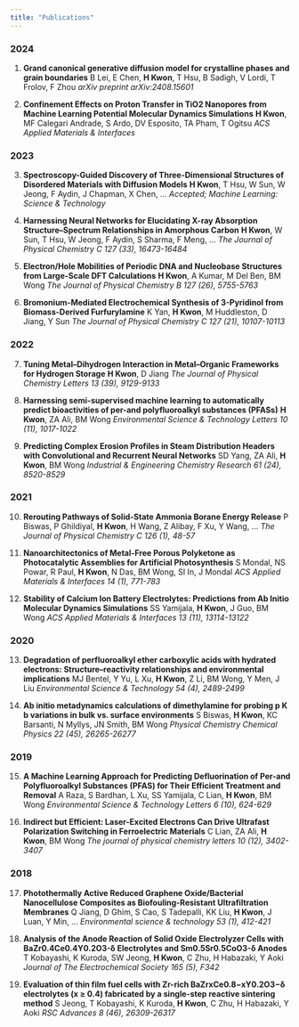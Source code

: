 ```yaml
---
title: "Publications"
---
```


### 2024

1. **Grand canonical generative diffusion model for crystalline phases and grain boundaries**
   B Lei, E Chen, **H Kwon**, T Hsu, B Sadigh, V Lordi, T Frolov, F Zhou
   *arXiv preprint arXiv:2408.15601*

2. **Confinement Effects on Proton Transfer in TiO2 Nanopores from Machine Learning Potential Molecular Dynamics Simulations**
   **H Kwon**, MF Calegari Andrade, S Ardo, DV Esposito, TA Pham, T Ogitsu
   *ACS Applied Materials & Interfaces*

### 2023

3. **Spectroscopy-Guided Discovery of Three-Dimensional Structures of Disordered Materials with Diffusion Models**
   **H Kwon**, T Hsu, W Sun, W Jeong, F Aydin, J Chapman, X Chen, ...
   *Accepted; Machine Learning: Science & Technology* 

4. **Harnessing Neural Networks for Elucidating X-ray Absorption Structure–Spectrum Relationships in Amorphous Carbon**
   **H Kwon**, W Sun, T Hsu, W Jeong, F Aydin, S Sharma, F Meng, ...
   *The Journal of Physical Chemistry C 127 (33), 16473-16484*

5. **Electron/Hole Mobilities of Periodic DNA and Nucleobase Structures from Large-Scale DFT Calculations**
   **H Kwon**, A Kumar, M Del Ben, BM Wong
   *The Journal of Physical Chemistry B 127 (26), 5755-5763*

6. **Bromonium-Mediated Electrochemical Synthesis of 3-Pyridinol from Biomass-Derived Furfurylamine**
   K Yan, **H Kwon**, M Huddleston, D Jiang, Y Sun
   *The Journal of Physical Chemistry C 127 (21), 10107-10113*

### 2022

7. **Tuning Metal–Dihydrogen Interaction in Metal–Organic Frameworks for Hydrogen Storage**
   **H Kwon**, D Jiang
   *The Journal of Physical Chemistry Letters 13 (39), 9129-9133*

8. **Harnessing semi-supervised machine learning to automatically predict bioactivities of per-and polyfluoroalkyl substances (PFASs)**
   **H Kwon**, ZA Ali, BM Wong
   *Environmental Science & Technology Letters 10 (11), 1017-1022*

9. **Predicting Complex Erosion Profiles in Steam Distribution Headers with Convolutional and Recurrent Neural Networks**
   SD Yang, ZA Ali, **H Kwon**, BM Wong
   *Industrial & Engineering Chemistry Research 61 (24), 8520-8529*

### 2021

10. **Rerouting Pathways of Solid-State Ammonia Borane Energy Release**
    P Biswas, P Ghildiyal, **H Kwon**, H Wang, Z Alibay, F Xu, Y Wang, ...
    *The Journal of Physical Chemistry C 126 (1), 48-57*

11. **Nanoarchitectonics of Metal-Free Porous Polyketone as Photocatalytic Assemblies for Artificial Photosynthesis**
    S Mondal, NS Powar, R Paul, **H Kwon**, N Das, BM Wong, SI In, J Mondal
    *ACS Applied Materials & Interfaces 14 (1), 771-783*

12. **Stability of Calcium Ion Battery Electrolytes: Predictions from Ab Initio Molecular Dynamics Simulations**
    SS Yamijala, **H Kwon**, J Guo, BM Wong
    *ACS Applied Materials & Interfaces 13 (11), 13114-13122*

### 2020

13. **Degradation of perfluoroalkyl ether carboxylic acids with hydrated electrons: Structure–reactivity relationships and environmental implications**
    MJ Bentel, Y Yu, L Xu, **H Kwon**, Z Li, BM Wong, Y Men, J Liu
    *Environmental Science & Technology 54 (4), 2489-2499*

14. **Ab initio metadynamics calculations of dimethylamine for probing p K b variations in bulk vs. surface environments**
    S Biswas, **H Kwon**, KC Barsanti, N Myllys, JN Smith, BM Wong
    *Physical Chemistry Chemical Physics 22 (45), 26265-26277*

### 2019

15. **A Machine Learning Approach for Predicting Defluorination of Per-and Polyfluoroalkyl Substances (PFAS) for Their Efficient Treatment and Removal**
    A Raza, S Bardhan, L Xu, SS Yamijala, C Lian, **H Kwon**, BM Wong
    *Environmental Science & Technology Letters 6 (10), 624-629*

16. **Indirect but Efficient: Laser-Excited Electrons Can Drive Ultrafast Polarization Switching in Ferroelectric Materials**
    C Lian, ZA Ali, **H Kwon**, BM Wong
    *The journal of physical chemistry letters 10 (12), 3402-3407*

### 2018

17. **Photothermally Active Reduced Graphene Oxide/Bacterial Nanocellulose Composites as Biofouling-Resistant Ultrafiltration Membranes**
    Q Jiang, D Ghim, S Cao, S Tadepalli, KK Liu, **H Kwon**, J Luan, Y Min, ...
    *Environmental science & technology 53 (1), 412-421*

18. **Analysis of the Anode Reaction of Solid Oxide Electrolyzer Cells with BaZr0.4Ce0.4Y0.2O3-δ Electrolytes and Sm0.5Sr0.5CoO3-δ Anodes**
    T Kobayashi, K Kuroda, SW Jeong, **H Kwon**, C Zhu, H Habazaki, Y Aoki
    *Journal of The Electrochemical Society 165 (5), F342*

19. **Evaluation of thin film fuel cells with Zr-rich BaZrxCe0.8−xY0.2O3−δ electrolytes (x ≥ 0.4) fabricated by a single-step reactive sintering method**
    S Jeong, T Kobayashi, K Kuroda, **H Kwon**, C Zhu, H Habazaki, Y Aoki
    *RSC Advances 8 (46), 26309-26317*
